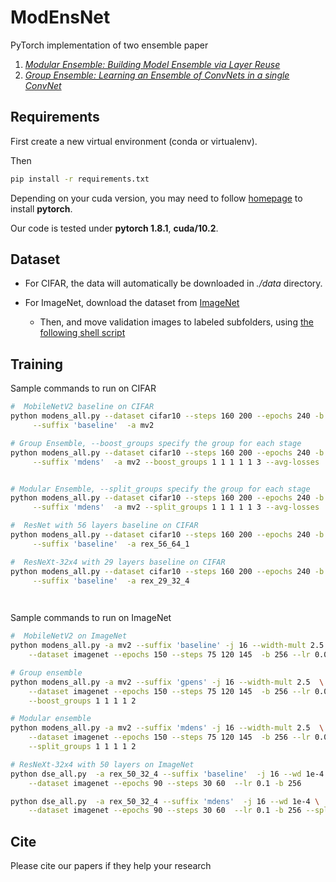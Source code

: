 # ModEnsNet
PyTorch implementation of two ensemble paper
1. *[Modular Ensemble: Building Model Ensemble via Layer Reuse](https://arxiv.org/abs/2007.00649)* 
2. *[Group Ensemble: Learning an Ensemble of ConvNets in a single ConvNet](https://arxiv.org/abs/2007.00649)* 

## Requirements

First create a new virtual environment (conda or virtualenv).

Then

```bash
pip install -r requirements.txt
```
Depending on your cuda version, you may need to follow [homepage](https://pytorch.org/get-started/locally/) to install **pytorch**.

Our code is tested under **pytorch 1.8.1**, **cuda/10.2**.

## Dataset
- For CIFAR, the data will automatically be downloaded in *./data* directory.

- For ImageNet, download the dataset from [ImageNet](http://www.image-net.org/)
    - Then, and move validation images to labeled subfolders, using [the following shell script](https://raw.githubusercontent.com/soumith/imagenetloader.torch/master/valprep.sh)


## Training 
Sample commands to run on CIFAR
```bash
#  MobileNetV2 baseline on CIFAR 
python modens_all.py --dataset cifar10 --steps 160 200 --epochs 240 -b 128 --lr 0.1 \
     --suffix 'baseline'  -a mv2

# Group Ensemble, --boost_groups specify the group for each stage
python modens_all.py --dataset cifar10 --steps 160 200 --epochs 240 -b 128 --lr 0.1 \
     --suffix 'mdens'  -a mv2 --boost_groups 1 1 1 1 1 3 --avg-losses


# Modular Ensemble, --split_groups specify the group for each stage
python modens_all.py --dataset cifar10 --steps 160 200 --epochs 240 -b 128 --lr 0.1 \
     --suffix 'mdens'  -a mv2 --split_groups 1 1 1 1 1 3 --avg-losses

#  ResNet with 56 layers baseline on CIFAR 
python modens_all.py --dataset cifar10 --steps 160 200 --epochs 240 -b 128 --lr 0.1 \
     --suffix 'baseline'  -a rex_56_64_1

#  ResNeXt-32x4 with 29 layers baseline on CIFAR 
python modens_all.py --dataset cifar10 --steps 160 200 --epochs 240 -b 128 --lr 0.1 \
     --suffix 'baseline'  -a rex_29_32_4

     

```
Sample commands to run on ImageNet

```bash
#  MobileNetV2 on ImageNet 
python modens_all.py -a mv2 --suffix 'baseline' -j 16 --width-mult 2.5  \
    --dataset imagenet --epochs 150 --steps 75 120 145  -b 256 --lr 0.05 --cos-lr

# Group ensemble 
python modens_all.py -a mv2 --suffix 'gpens' -j 16 --width-mult 2.5  \
    --dataset imagenet --epochs 150 --steps 75 120 145  -b 256 --lr 0.05 --cos-lr \
    --boost_groups 1 1 1 1 2 

# Modular ensemble 
python modens_all.py -a mv2 --suffix 'mdens' -j 16 --width-mult 2.5  \
    --dataset imagenet --epochs 150 --steps 75 120 145  -b 256 --lr 0.05 --cos-lr \
    --split_groups 1 1 1 1 2 

# ResNeXt-32x4 with 50 layers on ImageNet
python dse_all.py  -a rex_50_32_4 --suffix 'baseline'  -j 16 --wd 1e-4 \
    --dataset imagenet --epochs 90 --steps 30 60  --lr 0.1 -b 256 

python dse_all.py  -a rex_50_32_4 --suffix 'mdens'  -j 16 --wd 1e-4 \
    --dataset imagenet --epochs 90 --steps 30 60  --lr 0.1 -b 256 --split_groups 1 1 1 3

```
 
## Cite
Please cite our papers if they help your research